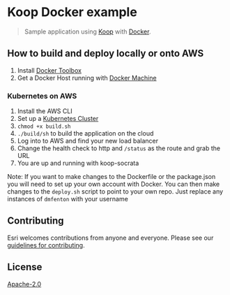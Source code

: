 # Koop Docker example

> Sample application using [Koop](https://github.com/esri/koop) with [Docker](https://www.docker.com/).

## How to build and deploy locally or onto AWS
1. Install [Docker Toolbox](https://www.docker.com/products/docker-toolbox)
2. Get a Docker Host running with [Docker Machine](https://docs.docker.com/machine/get-started/)

### Kubernetes on AWS
1. Install the AWS CLI
2. Set up a [Kubernetes Cluster](http://kubernetes.io/docs/getting-started-guides/aws/)
3. `chmod +x build.sh`
4. `./build/sh` to build the application on the cloud
5. Log into to AWS and find your new load balancer
6. Change the health check to http and `/status` as the route and grab the URL
7. You are up and running with koop-socrata

Note: If you want to make changes to the Dockerfile or the package.json you will need to set up your own account with Docker. You can then make changes to the `deploy.sh` script to point to your own repo. Just replace any instances of `dmfenton` with your username


## Contributing

Esri welcomes contributions from anyone and everyone. Please see our [guidelines for contributing](https://github.com/Esri/contributing).

## License

[Apache-2.0](LICENSE.md)

